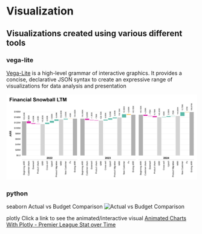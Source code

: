 # Visualization
## Visualizations created using various different tools
### vega-lite
[Vega-Lite](https://vega.github.io/vega-lite/) is a high-level grammar of interactive graphics. It provides a concise, declarative JSON syntax to create an expressive range of visualizations for data analysis and presentation

![Financial Snowball](https://github.com/cras-py/coreyrastello/blob/main/visualization/vega-lite/FinancialWaterfall.png?raw=true)


### python
seaborn
Actual vs Budget Comparison
![Actual vs Budget Comparison](https://cras-py.github.io/coreyrastello/ActualsVsBudget.png?raw=true)

plotly
Click a link to see the animated/interactive visual
[Animated Charts With Plotly - Premier League Stat over Time](https://cras-py.github.io/coreyrastello/premierleague_xG_2324_Season_Player_animated.html)